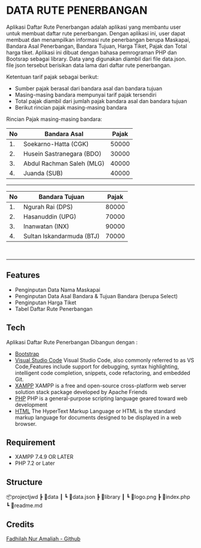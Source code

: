 # **DATA RUTE PENERBANGAN**

Aplikasi Daftar Rute Penerbangan adalah aplikasi yang membantu user untuk membuat daftar rute penerbangan. Dengan aplikasi ini, user dapat membuat dan menampilkan informasi rute penerbangan berupa Maskapai, Bandara Asal Penerbangan, Bandara Tujuan, Harga Tiket, Pajak dan Total harga tiket. Aplikasi ini dibuat dengan bahasa pemrograman PHP dan Bootsrap sebagai library. Data yang digunakan diambil dari file data.json. file json tersebut berisikan data lama dari daftar rute penerbangan.

Ketentuan tarif pajak sebagai berikut:

- Sumber pajak berasal dari bandara asal dan bandara tujuan
- Masing-masing bandara mempunyai tarif pajak tersendiri
- Total pajak diambil dari jumlah pajak bandara asal dan bandara tujuan
- Berikut rincian pajak masing-masing bandara

Rincian Pajak masing-masing bandara:

| No  | Bandara Asal              | Pajak |
| --- | ------------------------- | ----- |
| 1.  | Soekarno-Hatta (CGK)      | 50000 |
| 2.  | Husein Sastranegara (BDO) | 30000 |
| 3.  | Abdul Rachman Saleh (MLG) | 40000 |
| 4.  | Juanda (SUB)              | 40000 |

<hr>

| No  | Bandara Tujuan            | Pajak |
| --- | ------------------------- | ----- |
| 1.  | Ngurah Rai (DPS)          | 80000 |
| 2.  | Hasanuddin (UPG)          | 70000 |
| 3.  | Inanwatan (INX)           | 90000 |
| 4.  | Sultan Iskandarmuda (BTJ) | 70000 |

<br>
<hr>

## Features

- Penginputan Data Nama Maskapai
- Penginputan Data Asal Bandara & Tujuan Bandara (berupa Select)
- Penginputan Harga Tiket
- Tabel Daftar Rute Penerbangan

## Tech

Aplikasi Daftar Rute Penerbangan Dibangun dengan :

- [Bootstrap](https://getbootstrap.com/docs/5.3/getting-started/introduction/)
- [Visual Studio Code](https://code.visualstudio.com/) Visual Studio Code, also commonly referred to as VS Code,Features include support for debugging, syntax highlighting, intelligent code completion, snippets, code refactoring, and embedded Git.
- [XAMPP](https://www.apachefriends.org/) XAMPP is a free and open-source cross-platform web server solution stack package developed by Apache Friends
- [PHP](https://www.php.net/) PHP is a general-purpose scripting language geared toward web development
- [HTML](https://html.com/) The HyperText Markup Language or HTML is the standard markup language for documents designed to be displayed in a web browser.

## Requirement

- XAMPP 7.4.9 OR LATER
- PHP 7.2 or Later

## Structure

📦projectjwd
┣ 📂data
┃ ┗ 📜data.json
┣ 📂library
┃ ┗ 📜logo.png
┣ 📜index.php
┗ 📜readme.md

## Credits

[Fadhilah Nur Amaliah - Github](https://github.com/)
